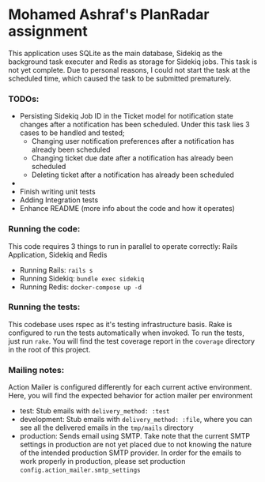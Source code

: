 # Mohamed Ashraf's PlanRadar assignment

This application uses SQLite as the main database, Sidekiq as the background task executer and Redis as storage for Sidekiq jobs.
This task is not yet complete. Due to personal reasons, I could not start the task at the scheduled time, which caused the task to be submitted prematurely.

### TODOs:

- Persisting Sidekiq Job ID in the Ticket model for notification state changes after a notification has been scheduled. Under this task lies 3 cases to be handled and tested;
  - Changing user notification preferences after a notification has already been scheduled
  - Changing ticket due date after a notification has already been scheduled
  - Deleting ticket after a notification has already been scheduled
-
- Finish writing unit tests
- Adding Integration tests
- Enhance README (more info about the code and how it operates)

### Running the code:

This code requires 3 things to run in parallel to operate correctly: Rails Application, Sidekiq and Redis

- Running Rails: `rails s`
- Running Sidekiq: `bundle exec sidekiq`
- Running Redis: `docker-compose up -d`

### Running the tests:

This codebase uses rspec as it's testing infrastructure basis. Rake is configured to run the tests automatically when invoked. To run the tests, just run `rake`.
You will find the test coverage report in the `coverage` directory in the root of this project.

### Mailing notes:

Action Mailer is configured differently for each current active environment. Here, you will find the expected behavior for action mailer per environment

- test: Stub emails with `delivery_method: :test`
- development: Stub emails with `delivery_method: :file`, where you can see all the delivered emails in the `tmp/mails` directory
- production: Sends email using SMTP. Take note that the current SMTP settings in production are not yet placed due to not knowing the nature of the intended production SMTP provider. In order for the emails to work properly in production, please set production `config.action_mailer.smtp_settings`
